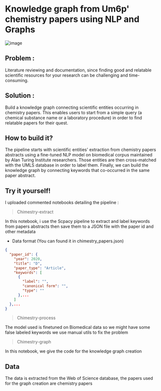 # Knowledge graph from Um6p' chemistry papers using NLP and Graphs
![image](https://user-images.githubusercontent.com/56308112/127573839-f21498ce-15eb-4f27-a931-3bbbab6fba0b.png)
## Problem : 
Literature reviewing and documentation, since finding good and relatable scientific resources for your research can be challenging and time-consuming. 
## Solution :
Build a knowledge graph connecting scientific entities occurring in chemistry papers. This enables users to start from a simple query (a chemical substance name or a laboratory procedure) in order to find relatable papers for their quest. 
## How to build it? 
The pipeline starts with scientific entities' extraction from chemistry papers abstracts using a fine-tuned NLP  model on biomedical corpus maintained by Alan Turing Institute researchers. Those entities are then cross-matched with the UMLS database in order to label them. 
Finally, we can build the knowledge graph by connecting keywords that co-occurred in the same paper abstract. 
## Try it yourself! 
I uploaded commented notebooks detailing the pipeline :
> Chimestry-extract 

In this notebook, i use the Scpacy pipeline to extract and label keywords from  papers abstracts then save them to a JSON file with the paper id and other metadata 

- Data format (You can found it in chimestry_papers.json)

```json
{
  "paper_id": {
    "year": 2020,
    "title": "D",
    "paper_type": "Article",
    "keywords": [
      {
        "label": "",
        "canonical form": "",
        "type": ""
      },...
    ]
  },...
}
```
>  Chimestry-process 

The model used is finetuned on Biomedical data so we might have some false labeled keywords we use manual utils to fix the problem 
> Chimestry-graph 
 
In this notebook, we give the code for the knowledge graph creation

## Data 
The data is extracted from the Web of Science database, the papers used for the graph creation are chemistry papers
